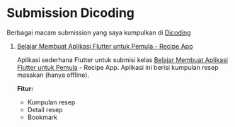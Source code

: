 # Submission Dicoding

Berbagai macam submission yang saya kumpulkan di [Dicoding](https://www.dicoding.com/users/agprastyo/academies)


1. [Belajar Membuat Aplikasi Flutter untuk Pemula - Recipe App](https://github.com/agpprastyo/Dicoding-Submision/blob/4d72e6e542a04845be6faca9c4a1989b75b84bdc/recipe_app)

   Aplikasi sederhana Flutter untuk submisi kelas [Belajar Membuat Aplikasi Flutter untuk Pemula](https://www.dicoding.com/academies/159) - Recipe App. Aplikasi ini berisi kumpulan resep masakan (hanya offline).

   **Fitur:**
   - Kumpulan resep
   - Detail resep
   - Bookmark